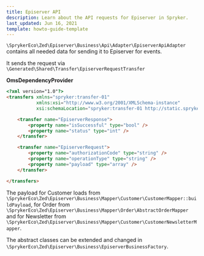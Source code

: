 ```yaml
---
title: Episerver API
description: Learn about the API requests for Episerver in Spryker.
last_updated: Jun 16, 2021
template: howto-guide-template
---
```


`\SprykerEco\Zed\Episerver\Business\Api\Adapter\EpiserverApiAdapter` contains all needed data for sending it to Episerver for events.

It sends the request via `\Generated\Shared\Transfer\EpiserverRequestTransfer`

**OmsDependencyProvider**

```html
<?xml version="1.0"?>
<transfers xmlns="spryker:transfer-01"
           xmlns:xsi="http://www.w3.org/2001/XMLSchema-instance"
           xsi:schemaLocation="spryker:transfer-01 http://static.spryker.com/transfer-01.xsd" >

    <transfer name="EpiserverResponse">
        <property name="isSuccessful" type="bool" />
        <property name="status" type="int" />
    </transfer>

    <transfer name="EpiserverRequest">
        <property name="authorizationCode" type="string" />
        <property name="operationType" type="string" />
        <property name="payload" type="array" />
    </transfer>

</transfers>
```

The payload for Customer loads from `\SprykerEco\Zed\Episerver\Business\Mapper\Customer\CustomerMapper::buildPayload`, for Order from `\SprykerEco\Zed\Episerver\Business\Mapper\Order\AbstractOrderMapper` and for Newsletter from `\SprykerEco\Zed\Episerver\Business\Mapper\Customer\CustomerNewsletterMapper`.

The abstract classes can be extended and changed in `\SprykerEco\Zed\Episerver\Business\EpiserverBusinessFactory`.
